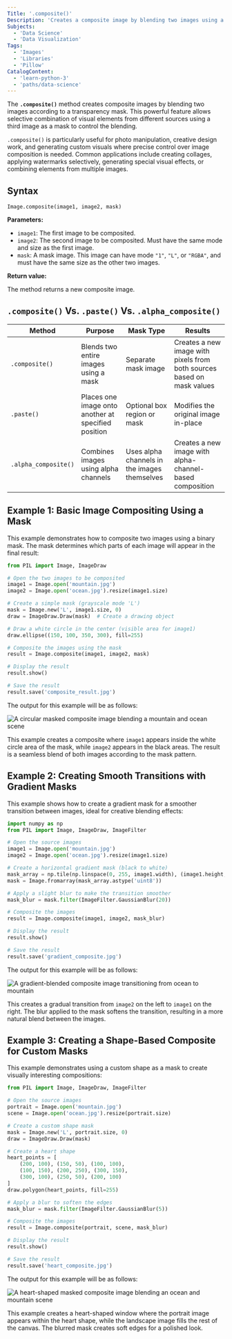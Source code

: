 ```yaml
---
Title: '.composite()'
Description: 'Creates a composite image by blending two images using a transparency mask.'
Subjects:
  - 'Data Science'
  - 'Data Visualization'
Tags:
  - 'Images'
  - 'Libraries'
  - 'Pillow'
CatalogContent:
  - 'learn-python-3'
  - 'paths/data-science'
---
```


The **`.composite()`** method creates composite images by blending two images according to a transparency mask. This powerful feature allows selective combination of visual elements from different sources using a third image as a mask to control the blending.

`.composite()` is particularly useful for photo manipulation, creative design work, and generating custom visuals where precise control over image composition is needed. Common applications include creating collages, applying watermarks selectively, generating special visual effects, or combining elements from multiple images.

## Syntax

```pseudo
Image.composite(image1, image2, mask)
```

**Parameters:**

- `image1`: The first image to be composited.
- `image2`: The second image to be composited. Must have the same mode and size as the first image.
- `mask`: A mask image. This image can have mode `"1"`, `"L"`, or `"RGBA"`, and must have the same size as the other two images.

**Return value:**

The method returns a new composite image.

## `.composite()` Vs. `.paste()` Vs. `.alpha_composite()`

| Method               | Purpose                                             | Mask Type                                    | Results                                                                |
| -------------------- | --------------------------------------------------- | -------------------------------------------- | ---------------------------------------------------------------------- |
| `.composite()`       | Blends two entire images using a mask               | Separate mask image                          | Creates a new image with pixels from both sources based on mask values |
| `.paste()`           | Places one image onto another at specified position | Optional box region or mask                  | Modifies the original image in-place                                   |
| `.alpha_composite()` | Combines images using alpha channels                | Uses alpha channels in the images themselves | Creates a new image with alpha-channel-based composition               |

## Example 1: Basic Image Compositing Using a Mask

This example demonstrates how to composite two images using a binary mask. The mask determines which parts of each image will appear in the final result:

```py
from PIL import Image, ImageDraw

# Open the two images to be composited
image1 = Image.open('mountain.jpg')
image2 = Image.open('ocean.jpg').resize(image1.size)

# Create a simple mask (grayscale mode 'L')
mask = Image.new('L', image1.size, 0)
draw = ImageDraw.Draw(mask)  # Create a drawing object

# Draw a white circle in the center (visible area for image1)
draw.ellipse((150, 100, 350, 300), fill=255)

# Composite the images using the mask
result = Image.composite(image1, image2, mask)

# Display the result
result.show()

# Save the result
result.save('composite_result.jpg')
```

The output for this example will be as follows:

![A circular masked composite image blending a mountain and ocean scene](https://raw.githubusercontent.com/Codecademy/docs/main/media/composite_output1.png)

This example creates a composite where `image1` appears inside the white circle area of the mask, while `image2` appears in the black areas. The result is a seamless blend of both images according to the mask pattern.

## Example 2: Creating Smooth Transitions with Gradient Masks

This example shows how to create a gradient mask for a smoother transition between images, ideal for creative blending effects:

```py
import numpy as np
from PIL import Image, ImageDraw, ImageFilter

# Open the source images
image1 = Image.open('mountain.jpg')
image2 = Image.open('ocean.jpg').resize(image1.size)

# Create a horizontal gradient mask (black to white)
mask_array = np.tile(np.linspace(0, 255, image1.width), (image1.height, 1))
mask = Image.fromarray(mask_array.astype('uint8'))

# Apply a slight blur to make the transition smoother
mask_blur = mask.filter(ImageFilter.GaussianBlur(20))

# Composite the images
result = Image.composite(image1, image2, mask_blur)

# Display the result
result.show()

# Save the result
result.save('gradient_composite.jpg')
```

The output for this example will be as follows:

![A gradient-blended composite image transitioning from ocean to mountain](https://raw.githubusercontent.com/Codecademy/docs/main/media/composite_output2.png)

This creates a gradual transition from `image2` on the left to `image1` on the right. The blur applied to the mask softens the transition, resulting in a more natural blend between the images.

## Example 3: Creating a Shape-Based Composite for Custom Masks

This example demonstrates using a custom shape as a mask to create visually interesting compositions:

```py
from PIL import Image, ImageDraw, ImageFilter

# Open the source images
portrait = Image.open('mountain.jpg')
scene = Image.open('ocean.jpg').resize(portrait.size)

# Create a custom shape mask
mask = Image.new('L', portrait.size, 0)
draw = ImageDraw.Draw(mask)

# Create a heart shape
heart_points = [
    (200, 100), (150, 50), (100, 100),
    (100, 150), (200, 250), (300, 150),
    (300, 100), (250, 50), (200, 100)
]
draw.polygon(heart_points, fill=255)

# Apply a blur to soften the edges
mask_blur = mask.filter(ImageFilter.GaussianBlur(5))

# Composite the images
result = Image.composite(portrait, scene, mask_blur)

# Display the result
result.show()

# Save the result
result.save('heart_composite.jpg')
```

The output for this example will be as follows:

![A heart-shaped masked composite image blending an ocean and mountain scene](https://raw.githubusercontent.com/Codecademy/docs/main/media/composite_output3.png)

This example creates a heart-shaped window where the portrait image appears within the heart shape, while the landscape image fills the rest of the canvas. The blurred mask creates soft edges for a polished look.
